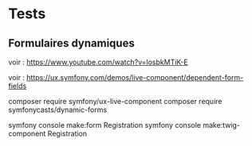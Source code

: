 # Tests

## Formulaires dynamiques

voir : https://www.youtube.com/watch?v=losbkMTiK-E

voir : https://ux.symfony.com/demos/live-component/dependent-form-fields

composer require symfony/ux-live-component
composer require symfonycasts/dynamic-forms

symfony console make:form Registration
symfony console make:twig-component Registration
